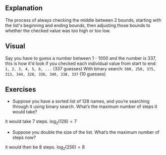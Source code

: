 
## Explanation

The process of always checking the middle between 2 bounds, starting with the list's beginning and ending bounds, then adjusting those bounds to whether the checked value was too high or too low.

## Visual

Say you have to guess a number between 1 - 1000 and the number is 337, this is how it'd look if you checked each individual value from start to end:
`1, 2, 3, 4, 5, 6, ...` (337 guesses)
With binary search:
`500, 250, 375, 313, 344, 328, 336, 340, 338, 337` (10 guesses)

## Exercises

- Suppose you have a sorted list of 128 names, and you’re searching through it using binary search. What’s the maximum number of steps it would take?

it would take 7 steps. $\log_{2}(128) = 7$

- Suppose you double the size of the list. What’s the maximum number of steps now?

it would then be 8 steps. $\log_{2}(256) = 8$
